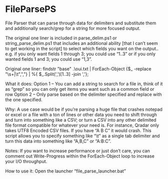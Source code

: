 FileParsePS
===========

File Parser that can parse through data for delimiters and substitute them and additionally search/grep for a string for more focused output.

The original one liner is included in parse_delim.ps1 or string_parse_delim.ps1 that includes an additional 
ability [that I can’t seem to get working in the script] to select which fields you want on the output.. 
e.g. if you only want fields 1 through 3; you could use “1..3” or if you only wanted fields 1 and 3; you could use “1,3”.

Original one liner: findstr "base" .\oui.txt | ForEach-Object {$_ -replace "\s+|\t",","} | %{ $_.Split(',')[1..3] -join ','};

What it does: 
Option 1 – You can add a string to search for a file in, think of it as “grep” so you can only get items you want 
such as a common field or row
Option 2 – Only parse based on the delimiter specified and replace with the one specified.

Why: 
A use case would be if you’re parsing a huge file that crashes notepad or excel or a file with a ton of lines or 
other data you need to shift through and turn into something like a CSV; or turn a CSV into any other 
delimited file format compatible for whatever your need is. For instance, Qradar only takes UTF8 Encoded CSV files. 
If you have “A  B   C”  it would crash. This script allows you to specify something like “\t” as a single tab delimiter and turn this data into something like “A,B,C” or “A:B:C”.

Notes: If you want to increase performance or just don’t care, you can comment out Write-Progress within the 
ForEach-Object loop to increase your I/O throughput.

How to use it: Open the launcher “file_parse_launcher.bat”

